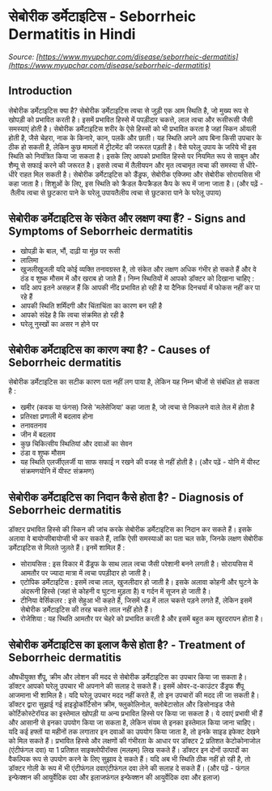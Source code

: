 # सेबोरीक डर्मेटाइटिस - Seborrheic Dermatitis in Hindi
_Source: [https://www.myupchar.com/disease/seborrheic-dermatitis](https://www.myupchar.com/disease/seborrheic-dermatitis)_

## Introduction
सेबोरीक डर्मेटाइटिस क्या है?
सेबोरीक डर्मेटाइटिस त्वचा से जुड़ी एक आम स्थिति है, जो मुख्य रूप से खोपड़ी को प्रभावित करती है। इसमें प्रभावित हिस्से में पपड़ीदार चकत्ते, लाल त्वचा और रूसीरूसी जैसी समस्याएं होती है। सेबोरीक डर्मेटाइटिस शरीर के ऐसे हिस्सों को भी प्रभावित करता है जहां स्किन ऑयली होती है, जैसे चेहरा, नाक के किनारे, कान, पलकें और छाती।
यह स्थिति अपने आप बिना किसी उपचार के ठीक हो सकती है, लेकिन कुछ मामलों में ट्रीटमेंट की जरूरत पड़ती है। वैसे घरेलू उपाय के जरिये भी इस स्थिति को नियंत्रित किया जा सकता है। इसके लिए आपको प्रभावित हिस्से पर नियमित रूप से साबुन और शैम्पू से सफाई करने की जरूरत है। इससे त्वचा में तैलीयपन और मृत त्वचामृत त्वचा की समस्या से धीरे-धीरे राहत मिल सकती है।
सेबोरीक डर्मेटाइटिस को डैंड्रफ, सेबोरीक एक्जिमा और सेबोरीक सोरायसिस भी कहा जाता है। शिशुओं के लिए, इस स्थिति को क्रैडल कैपक्रैडल कैप के रूप में जाना जाता है।
(और पढ़ें - तैलीय त्वचा से छुटकारा पाने के घरेलू उपायतैलीय त्वचा से छुटकारा पाने के घरेलू उपाय)

## सेबोरीक डर्मेटाइटिस के संकेत और लक्षण क्या हैं? - Signs and Symptoms of Seborrheic dermatitis
- खोपड़ी के बाल, भौं, दाढ़ी या मूंछ पर रूसी
- लालिमा
- खुजलीखुजली
यदि कोई व्यक्ति तनावग्रस्त है, तो संकेत और लक्षण अधिक गंभीर हो सकते हैं और वे ठंड व शुष्क मौसम में और खराब हो जाते हैं।
निम्न स्थितियों में आपको डॉक्टर को दिखाना चाहिए :
- य​दि आप इतने असहज हैं कि आपकी नींद प्रभावित हो रही है या दैनिक दिनचर्या में फोकस नहीं कर पा रहे हैं
- आपकी स्थिति शर्मिंदगी और चिंताचिंता का कारण बन रही है
- आपको संदेह है कि त्वचा संक्रमित हो रही है
- घरेलू नुस्खों का असर न होने पर

## सेबोरीक डर्मेटाइटिस का कारण क्या है? - Causes of Seborrheic dermatitis
सेबोरीक डर्मेटाइटिस का सटीक कारण पता नहीं लग पाया है, लेकिन यह निम्न चीजों से संबंधित हो सकता है :
- खमीर (कवक या फंगस) जिसे 'मलेसेजिया' कहा जाता है, जो त्वचा से निकलने वाले तेल में होता है
- प्रतिरक्षा प्रणाली में बदलाव होना
- तनावतनाव
- जीन में बदलाव
- कुछ चिकित्सीय स्थितियां और दवाओं का सेवन
- ठंडा व शुष्क मौसम
- यह स्थिति एलर्जीएलर्जी या साफ सफाई न रखने की वजह से नहीं होती है।
(और पढ़ें - योनि में यीस्ट संक्रमणयोनि में यीस्ट संक्रमण)

## सेबोरीक डर्मेटाइटिस का निदान कैसे होता है? - Diagnosis of Seborrheic dermatitis
डॉक्टर प्रभावित हिस्से की स्किन की जांच करके सेबोरीक डर्मेटाइटिस का निदान कर सकते हैं। इसके अलावा वे बायोप्सीबायोप्सी भी कर सकते हैं, ताकि ऐसी समस्याओं का पता चल सके, जिनके लक्षण सेबोरीक डर्मेटाइटिस से मिलते जुलते हैं। इनमें शामिल हैं :
- सोरायसिस : इस विकार में डैंड्रफ के साथ लाल त्वचा जैसी परेशानी बनने लगती है। सोरायसिस में आमतौर पर ज्यादा मात्रा में त्वचा पपड़ीदार हो जाती है।
- एटोपिक डर्मेटाइटिस : इसमें त्वचा लाल, खुजलीदार हो जाती है। इसके अलावा कोहनी और घुटने के अंदरूनी हिस्से (जहां से कोहनी व घुटना मुड़ता है) व गर्दन में सूजन हो जाती है।
- टीनिया वेर्सिकलर : इसे सेहुआ भी कहते हैं, जिसमें धड़ में लाल चकत्ते पड़ने लगते हैं, लेकिन इसमें सेबोरीक डर्मेटाइटिस की तरह चकत्ते लाल नहीं होते हैं।
- रोजेशिया : यह स्थिति आमतौर पर चेहरे को प्रभावित करती है और इसमें बहुत कम खुरदरापन होता है।

## सेबोरीक डर्मेटाइटिस का इलाज कैसे होता है? - Treatment of Seborrheic dermatitis
औषधीयुक्त शैंपू, क्रीम और लोशन की मदद से सेबोरीक डर्मेटाइटिस का उपचार किया जा सकता है। डॉक्टर आपको घरेलू उपचार भी अपनाने की सलाह दे सकते हैं। इसमें ओवर-द-काउंटर डैंड्रफ शैंपू आजमाना भी शामिल है। यदि घरेलू उपचार मदद नहीं करते हैं, तो इन उपचारों की मदद ली जा सकती है।
डॉक्टर द्वारा सुझाई गई हाइड्रोकॉर्टिसोन क्रीम, फ्लुकोलिनोल, क्लोबेटासोल और डिसोनाइड जैसे कोर्टिकोस्टेरॉयड का इस्तेमाल खोपड़ी या अन्य प्रभावित हिस्से पर किया जा सकता है। ये दवाएं प्रभावी भी हैं और आसानी से इनका उपयोग किया जा सकता है, लेकिन संयम से इनका इस्तेमाल किया जाना चाहिए। यदि कई हफ्तों या महीनों तक लगातार इन दवाओं का उपयोग किया जाता है, तो इनके साइड इफेक्ट देखने को मिल सकते हैं।
प्रभावित हिस्से और लक्षणों की गंभीरता के आधार पर डॉक्टर 2 प्रतिशत केटोकोनाजोल (एंटीफंगल दवा) या 1 प्रतिशत साइक्लोपीरॉक्स (मलहम) लिख सकते हैं। डॉक्टर इन दोनों उत्पादों का वैकल्पिक रूप से उपयोग करने के लिए सुझाव दे सकते हैं।
यदि अब भी स्थिति ठीक नहीं हो रही है, तो डॉक्टर गोली के रूप में भी एंटीफंगल दवाएंटीफंगल दवा लेने की सलाह दे सकते हैं।
(और पढ़ें - फंगल इन्फेक्शन की आयुर्वेदिक दवा और इलाजफंगल इन्फेक्शन की आयुर्वेदिक दवा और इलाज)

